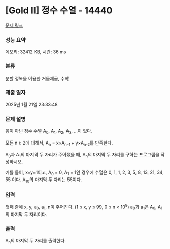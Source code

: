 # [Gold II] 정수 수열 - 14440 

[문제 링크](https://www.acmicpc.net/problem/14440) 

### 성능 요약

메모리: 32412 KB, 시간: 36 ms

### 분류

분할 정복을 이용한 거듭제곱, 수학

### 제출 일자

2025년 1월 21일 23:33:48

### 문제 설명

<p>음이 아닌 정수 수열 A<sub>0</sub>, A<sub>1</sub>, A<sub>2</sub>, A<sub>3</sub>, ...이 있다.</p>

<p>모든 n ≥ 2에 대해서, A<sub>n</sub> = x×A<sub>n-1</sub> + y×A<sub>n-2</sub>를 만족한다.</p>

<p>A<sub>0</sub>과 A<sub>1</sub>의 마지막 두 자리가 주어졌을 때, A<sub>n</sub>의 마지막 두 자리를 구하는 프로그램을 작성하시오.</p>

<p>예를 들어, x=y=1이고, A<sub>0</sub> = 0, A<sub>1</sub> = 1인 경우에 수열은 0, 1, 1, 2, 3, 5, 8, 13, 21, 34, 55 이다. A<sub>10</sub>의 마지막 두 자리는 55이다.</p>

### 입력 

 <p>첫째 줄에 x, y, a<sub>0</sub>, a<sub>1</sub>, n이 주어진다. (1 ≤ x, y ≤ 99, 0 ≤ n < 10<sup>8</sup>) a<sub>0</sub>과 a<sub>1</sub>은 A<sub>0</sub>, A<sub>1</sub>의 마지막 두 자리이다.</p>

### 출력 

 <p>A<sub>n</sub>의 마지막 두 자리를 출력한다.</p>

